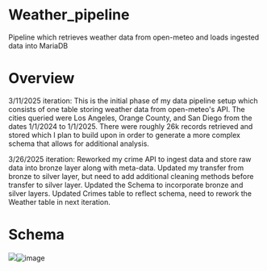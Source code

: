# Weather_pipeline
Pipeline which retrieves weather data from open-meteo and loads ingested data into MariaDB

# Overview
3/11/2025 iteration: This is the initial phase of my data pipeline setup which consists of one table storing weather data from open-meteo's API.  The cities queried were Los Angeles, Orange County, and San Diego from the dates 1/1/2024 to 1/1/2025.  There were roughly 26k records retrieved and stored which I plan to build upon in order to generate a more complex schema that allows for additional analysis.

3/26/2025 iteration: Reworked my crime API to ingest data and store raw data into bronze layer along with meta-data.  Updated my transfer from bronze to silver layer, but need to add additional cleaning methods before transfer to silver layer.  Updated the Schema to incorporate bronze and silver layers.  Updated Crimes table to reflect schema, need to rework the Weather table in next iteration.

# Schema
<img src="blob:chrome-untrusted://media-app/3fc1853d-ee5f-4e49-bfbf-1261eb068b0d" />![image](https://github.com/user-attachments/assets/82da83d9-6d80-446d-b8d4-949879063c5a)

